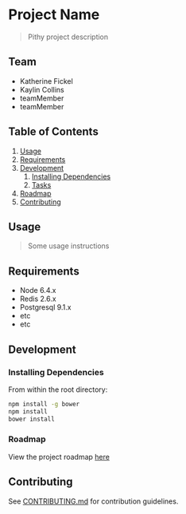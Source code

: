 # Project Name

> Pithy project description

## Team

  - Katherine Fickel
  - Kaylin Collins
  - teamMember
  - teamMember

## Table of Contents

1. [Usage](#Usage)
1. [Requirements](#requirements)
1. [Development](#development)
    1. [Installing Dependencies](#installing-dependencies)
    1. [Tasks](#tasks)
1. [Roadmap](#roadmap)
1. [Contributing](#contributing)

## Usage

> Some usage instructions

## Requirements

- Node 6.4.x
- Redis 2.6.x
- Postgresql 9.1.x
- etc
- etc

## Development

### Installing Dependencies

From within the root directory:

```sh
npm install -g bower
npm install
bower install
```

### Roadmap

View the project roadmap [here](https://docs.google.com/document/d/1OO5z6kTTVBHrAS6XR9YJxTN1Wtyx_mXapDGT4LDZgmw/edit)


## Contributing

See [CONTRIBUTING.md](CONTRIBUTING.md) for contribution guidelines.
